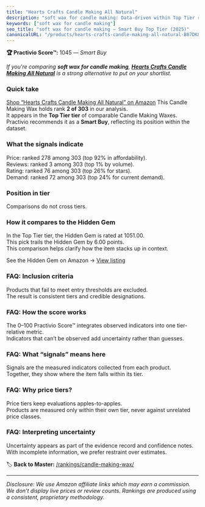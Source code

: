 ```yaml
---
title: "Hearts Crafts Candle Making All Natural"
description: "soft wax for candle making: Data-driven within Top Tier ranking using the Practivio Score™. Positioned by quality, value, demand, findability, momentum."
keywords: ["soft wax for candle making"]
seo_title: "soft wax for candle making — Smart Buy Top Tier (2025)"
canonicalURL: "/products/hearts-crafts-candle-making-all-natural-B07DK8W2YM/"
---
```


**🏆 Practivio Score™:** 1045 — _Smart Buy_


*If you're comparing **soft wax for candle making**, **[Hearts Crafts Candle Making All Natural](https://www.amazon.com/dp/B07DK8W2YM?tag=practivio-20)** is a strong alternative to put on your shortlist.*
### Quick take
[Shop “Hearts Crafts Candle Making All Natural” on Amazon](https://www.amazon.com/dp/B07DK8W2YM?tag=practivio-20)
This Candle Making Wax holds rank **2 of 303** in our analysis.  
It appears in the **Top Tier tier** of comparable Candle Making Waxes.  
Practivio recommends it as a **Smart Buy**, reflecting its position within the dataset.

### What the signals indicate
Price: ranked 278 among 303 (top 92% in affordability).  
Reviews: ranked 3 among 303 (top 1% by volume).  
Rating: ranked 76 among 303 (top 26% for stars).  
Demand: ranked 72 among 303 (top 24% for current demand).

### Position in tier
Comparisons do not cross tiers.

### How it compares to the Hidden Gem
In the Top Tier tier, the Hidden Gem is rated at 1051.00.  
This pick trails the Hidden Gem by 6.00 points.  
This comparison helps clarify how the item stacks up in context.  

See the Hidden Gem on Amazon → [View listing](https://www.amazon.com/dp/B07WRDQ373?tag=practivio-20)

### FAQ: Inclusion criteria
Products that fail to meet entry thresholds are excluded.  
The result is consistent tiers and credible designations.

### FAQ: How the score works
The 0–100 Practivio Score™ integrates observed indicators into one tier-relative metric.  
Indicators that can’t be observed add uncertainty rather than guesses.

### FAQ: What “signals” means here
Signals are the measured indicators collected from each product.  
Together, they show where the item falls within its tier.

### FAQ: Why price tiers?
Price tiers keep evaluations apples-to-apples.  
Products are measured only within their own tier, never against unrelated price classes.

### FAQ: Interpreting uncertainty
Uncertainty appears as part of the evidence record and confidence notes.  
With incomplete information, we prefer restraint over estimates.


🏷️ **Back to Master:** [/rankings/candle-making-wax/](/rankings/candle-making-wax/)

---
_Disclosure: We use Amazon affiliate links which may earn a commission. We don’t display live prices or review counts. Rankings are produced using a consistent, proprietary methodology._
